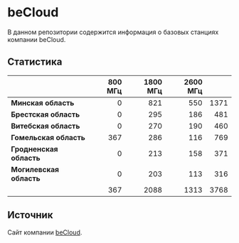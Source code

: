 # beCloud
В данном репозитории содержится информация о базовых станциях компании beCloud.

## Статистика
&nbsp; | 800 МГц | 1800 МГц | 2600 МГц | &nbsp;
:--- | ---: | ---: | ---: | ---:
**Минская область** | 0 | 821 | 550 | 1371
**Брестская область** | 0 | 295 | 186 | 481
**Витебская область** | 0 | 270 | 190 | 460
**Гомельская область** | 367 | 286 | 116 | 769
**Гродненская область** | 0 |  213 | 158 | 371
**Могилевская область** | 0 | 203 | 113 | 316
&nbsp; | 367 |  2088 | 1313 | 3768

## Источник
Сайт компании [beCloud](https://becloud.by/customers/ob-lte-advanced).